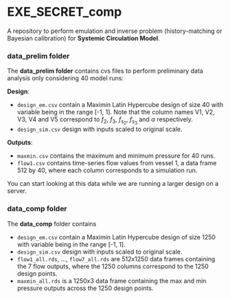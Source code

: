 # EXE_SECRET_comp

A repository to perform emulation and inverse problem (history-matching or 
Bayesian calibration) for **Systemic Circulation Model**. 

### data_prelim folder

The **data_prelim folder** contains cvs files to perform preliminary data
analysis only considering 40 model runs:

**Design**:
 
 * `design_em.csv` contain a Maximin Latin Hypercube design of size 40 with variable 
 being in the range [-1, 1]. Note that the column names V1, V2, V3, V4 and V5 
 correspond to $f_2$, $f_3$, $f_{s_2}$, $f_{s_3}$ and $\alpha$ respectively.
 * `design_sim.csv` design with inputs scaled to original scale.

**Outputs**: 
 
 * `maxmin.csv` contains the maximum and minimum pressure for 40 runs.
 * `flow1.csv` contains time-series flow values from vessel 1, a data frame 512 by 40, where
 each column corresponds to a simulation run.
 
 You can start looking at this data while we are running a larger design on a server.

### data_comp folder

The **data_comp** folder contains
 
 * `design_em.csv` contain a Maximin Latin Hypercube design of size 1250 with variable 
 being in the range [-1, 1].
 * `design_sim.csv` design with inputs scaled to original scale.
 * `flow1_all.rds`, ..., `flow7_all.rds` are 512x1250 data frames containing the 7 flow outputs, where the 1250 columns correspond to the 1250 design points.
 * `maxmin_all.rds` is a 1250x3 data frame containing the max and min pressure outputs across the 1250 design points.
 
 

 

